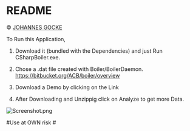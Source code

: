 # README #

© [JOHANNES GOCKE](http://steamcommunity.com/id/master117/)

To Run this Application, 
1. Download it (bundled with the Dependencies) and just Run CSharpBoiler.exe.

2. Chose a .dat file created with Boiler/BoilerDaemon. https://bitbucket.org/ACB/boiler/overview

3. Download a Demo by clicking on the Link

4. After Downloading and Unzippig click on Analyze to get more Data.

![Screenshot.png](https://bitbucket.org/repo/Az8xKM/images/1492217440-Screenshot.png)

#Use at OWN risk # 
